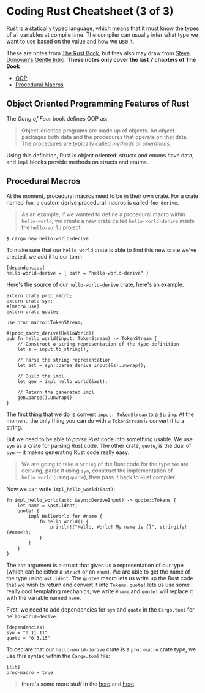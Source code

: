 # Coding Rust Cheatsheet (3 of 3)

Rust is a statically typed language, which means that it must know the types of all variables at compile time. The compiler can usually infer what type we want to use based on the value and how we use it.

These are notes from [The Rust Book](https://doc.rust-lang.org/book/), but they also may draw from [Steve Donovan's Gentle Intro](https://stevedonovan.github.io/rust-gentle-intro/readme.html). **These notes only cover the last 7 chapters of The Book** 

* [OOP](#oop)
* [Procedural Macros](#proceduralmacros)

## Object Oriented Programming Features of Rust <a name="oop"></a>

The *Gang of Four* book defines OOP as:
> Object-oriented programs are made up of objects. An *object* packages both data and the procedures that operate on that data. The procedures are typically called *methods* or *operations*.

Using this definition, Rust is object oriented: structs and enums have data, and ```impl``` blocks provide methods on structs and enums.

## Procedural Macros <a name="proceduralmacros">

At the moment, procedural macros need to be in their own crate. For a crate named ```foo```, a custom derive procedural macros is called ```foo-derive```. 

> As an example, if we wanted to define a procedural macro within ```hello-world```, we create a new crate called ```hello-world-derive``` inside the ```hello-world``` project.
```
$ cargo new hello-world-derive
```

To make sure that our ```hello-world``` crate is able to find this new crate we've created, we add it to our toml:
```
[dependencies]
hello-world-derive = { path = "hello-world-derive" } 
```

Here's the source of our ```hello-world-derive``` crate, here's an example:
```
extern crate proc_macro;
extern crate syn;
#[macro_use]
extern crate quote;

use proc_macro::TokenStream;

#[proc_macro_derive(HelloWorld)]
pub fn hello_world(input: TokenStream) -> TokenStream {
    // Construct a string representation of the type definition
    let s = input.to_string();

    // Parse the string representation
    let ast = syn::parse_derive_input(&s).unwrap();

    // Build the impl
    let gen = impl_hello_world(&ast);

    // Return the generated impl
    gen.parse().unwrap()
}
```
The first thing that we do is convert ```input: TokenStream``` to a ```String```. At the moment, the only thing you can do with a ```TokenStream``` is convert it to a string. 

But we need to be able to *parse* Rust code into something usable. We use ```syn``` as a crate for parsing Rust code. The other crate, ```quote```,  is the dual of ```syn``` -- it makes generating Rust code really easy. 

> We are going to take a ```String``` of the Rust code for the type we are deriving, parse it using ```syn```, construct the implementation of ```hello_world``` (using ```quote```), then pass it back to Rust compiler.

Now we can write ```impl_hello_world(&ast)```:
```
fn impl_hello_world(ast: &syn::DeriveInput) -> quote::Tokens {
    let name = &ast.ident;
    quote! {
        impl HelloWorld for #name {
            fn hello_world() {
                println!("Hello, World! My name is {}", stringify!(#name));
            }
        }
    }
}
```

The ```ast``` argument is a struct that gives us a representation of our type (which can be either a ```struct``` or an ```enum```). We are able to get the name of the type using ```ast.ident```.  The ```quote!``` macro lets us write up the Rust code that we wish to return and convert it into ```Tokens```. ```quote!``` lets us use some really cool templating mechanics; we write ```#name``` and ```quote!``` will replace it with the variable named ```name```. 

First, we need to add dependencies for ```syn``` and ```quote``` in the ```Cargo.toml``` for ```hello-world-derive```.

```
[dependencies]
syn = "0.11.11"
quote = "0.3.15"
```

To declare that our ```hello-world-derive``` crate is a ```proc-macro``` crate type, we use this syntax within the ```Cargo.toml``` file:
```
[lib]
proc-macro = true
```

> there's some more stuff in the [here](https://joshleeb.com/posts/rust-procedural-macros/) and [here](https://doc.rust-lang.org/nightly/reference/procedural-macros.html)